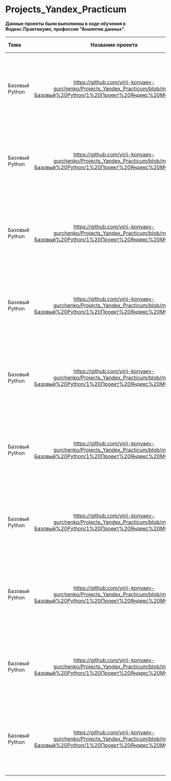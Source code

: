 # Projects_Yandex_Practicum
**Данные проекты были выполнены в ходе обучения в Яндекс.Практикуме, профессия "Аналитик данных".**

| Тема |Название проекта | Описание	| Используемые библиотеки |
| :---         | :---: |     :---:      |          ---: |
| Базовый Python | https://github.com/yirii-konyaev-gurchenko/Projects_Yandex_Practicum/blob/main/Базовый%20Python/1%20Проект%20Яндекс%20Музыка.ipynb |	Сравнение предпочтений пользователей Яндекс.Музыки из Москвы и Санкт-Петербурга в зависимости от времени суток и дня недели |	pandas |
 | Базовый Python | https://github.com/yirii-konyaev-gurchenko/Projects_Yandex_Practicum/blob/main/Базовый%20Python/1%20Проект%20Яндекс%20Музыка.ipynb |	Сравнение предпочтений пользователей Яндекс.Музыки из Москвы и Санкт-Петербурга в зависимости от времени суток и дня недели |	pandas |
| Базовый Python | https://github.com/yirii-konyaev-gurchenko/Projects_Yandex_Practicum/blob/main/Базовый%20Python/1%20Проект%20Яндекс%20Музыка.ipynb |	Сравнение предпочтений пользователей Яндекс.Музыки из Москвы и Санкт-Петербурга в зависимости от времени суток и дня недели |	pandas |
| Базовый Python | https://github.com/yirii-konyaev-gurchenko/Projects_Yandex_Practicum/blob/main/Базовый%20Python/1%20Проект%20Яндекс%20Музыка.ipynb |	Сравнение предпочтений пользователей Яндекс.Музыки из Москвы и Санкт-Петербурга в зависимости от времени суток и дня недели |	pandas |
| Базовый Python | https://github.com/yirii-konyaev-gurchenko/Projects_Yandex_Practicum/blob/main/Базовый%20Python/1%20Проект%20Яндекс%20Музыка.ipynb |	Сравнение предпочтений пользователей Яндекс.Музыки из Москвы и Санкт-Петербурга в зависимости от времени суток и дня недели |	pandas |
| Базовый Python | https://github.com/yirii-konyaev-gurchenko/Projects_Yandex_Practicum/blob/main/Базовый%20Python/1%20Проект%20Яндекс%20Музыка.ipynb |	Сравнение предпочтений пользователей Яндекс.Музыки из Москвы и Санкт-Петербурга в зависимости от времени суток и дня недели |	pandas |
| Базовый Python | https://github.com/yirii-konyaev-gurchenko/Projects_Yandex_Practicum/blob/main/Базовый%20Python/1%20Проект%20Яндекс%20Музыка.ipynb |	Сравнение предпочтений пользователей Яндекс.Музыки из Москвы и Санкт-Петербурга в зависимости от времени суток и дня недели |	pandas |
| Базовый Python | https://github.com/yirii-konyaev-gurchenko/Projects_Yandex_Practicum/blob/main/Базовый%20Python/1%20Проект%20Яндекс%20Музыка.ipynb |	Сравнение предпочтений пользователей Яндекс.Музыки из Москвы и Санкт-Петербурга в зависимости от времени суток и дня недели |	pandas |
| Базовый Python | https://github.com/yirii-konyaev-gurchenko/Projects_Yandex_Practicum/blob/main/Базовый%20Python/1%20Проект%20Яндекс%20Музыка.ipynb |	Сравнение предпочтений пользователей Яндекс.Музыки из Москвы и Санкт-Петербурга в зависимости от времени суток и дня недели |	pandas |
| Базовый Python | https://github.com/yirii-konyaev-gurchenko/Projects_Yandex_Practicum/blob/main/Базовый%20Python/1%20Проект%20Яндекс%20Музыка.ipynb |	Сравнение предпочтений пользователей Яндекс.Музыки из Москвы и Санкт-Петербурга в зависимости от времени суток и дня недели |	pandas |
